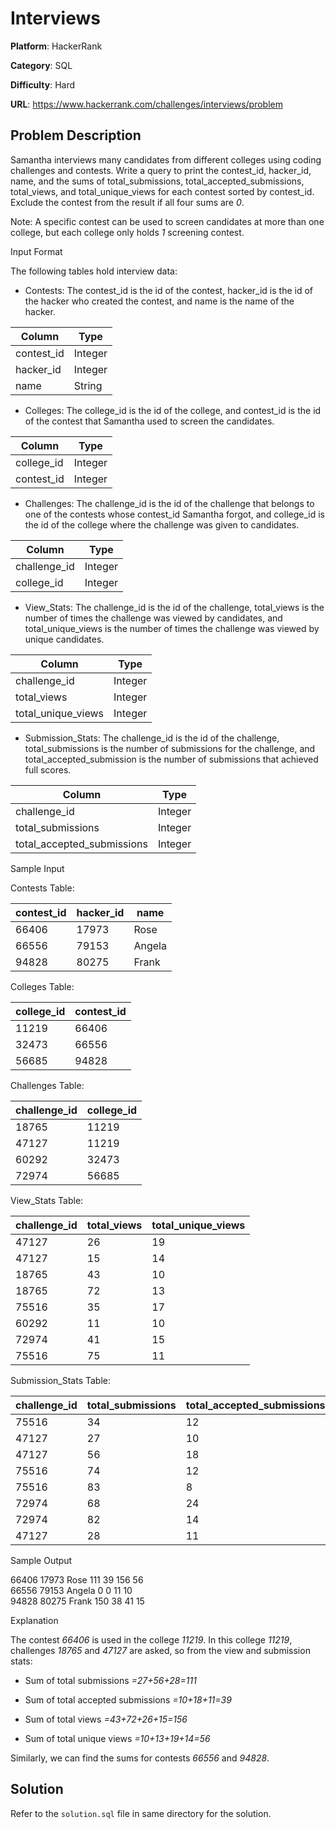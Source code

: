 # Interviews

**Platform**: HackerRank

**Category**: SQL

**Difficulty**: Hard

**URL**: https://www.hackerrank.com/challenges/interviews/problem

## Problem Description

Samantha interviews many candidates from different colleges using coding challenges and contests. Write a query to print the contest_id, hacker_id, name, and the sums of total_submissions, total_accepted_submissions, total_views, and total_unique_views for each contest sorted by contest_id. Exclude the contest from the result if all four sums are *0*.

Note: A specific contest can be used to screen candidates at more than one college, but each college only holds *1* screening contest.

Input Format

The following tables hold interview data:

* Contests: The contest_id is the id of the contest, hacker_id is the id of the hacker who created the contest, and name is the name of the hacker.

| Column | Type |
|-|-|
| contest_id | Integer |
| hacker_id | Integer |
| name | String |

* Colleges: The college_id is the id of the college, and contest_id is the id of the contest that Samantha used to screen the candidates.

| Column | Type |
|-|-|
| college_id | Integer |
| contest_id | Integer |

* Challenges: The challenge_id is the id of the challenge that belongs to one of the contests whose contest_id Samantha forgot, and college_id is the id of the college where the challenge was given to candidates.

| Column | Type |
|-|-|
| challenge_id | Integer |
| college_id | Integer |

* View_Stats: The challenge_id is the id of the challenge, total_views is the number of times the challenge was viewed by candidates, and total_unique_views is the number of times the challenge was viewed by unique candidates.

| Column | Type |
|-|-|
| challenge_id | Integer |
| total_views | Integer |
| total_unique_views | Integer |

* Submission_Stats: The challenge_id is the id of the challenge, total_submissions is the number of submissions for the challenge, and total_accepted_submission is the number of submissions that achieved full scores.

| Column | Type |
|-|-|
| challenge_id | Integer |
| total_submissions | Integer |
| total_accepted_submissions | Integer |

Sample Input

Contests Table:

| contest_id | hacker_id | name |
|-|-|-|
| 66406 | 17973 | Rose |
| 66556 | 79153 | Angela |
| 94828 | 80275 | Frank |

Colleges Table:

| college_id | contest_id |
|-|-|
| 11219 | 66406 |
| 32473 | 66556 |
| 56685 | 94828 |

Challenges Table:

| challenge_id | college_id |
|-|-|
| 18765 | 11219 |
| 47127 | 11219 |
| 60292 | 32473 |
| 72974 | 56685 |

View_Stats Table:

| challenge_id | total_views | total_unique_views |
|-|-|-|
| 47127 | 26 | 19 |
| 47127 | 15 | 14 |
| 18765 | 43 | 10 |
| 18765 | 72 | 13 |
| 75516 | 35 | 17 |
| 60292 | 11 | 10 |
| 72974 | 41 | 15 |
| 75516 | 75 | 11 |

Submission_Stats Table:

| challenge_id | total_submissions | total_accepted_submissions |
|-|-|-|
| 75516 | 34 | 12 |
| 47127 | 27 | 10 |
| 47127 | 56 | 18 |
| 75516 | 74 | 12 |
| 75516 | 83 | 8 |
| 72974 | 68 | 24 |
| 72974 | 82 | 14 |
| 47127 | 28 | 11 |

Sample Output

66406 17973 Rose 111 39 156 56  
66556 79153 Angela 0 0 11 10  
94828 80275 Frank 150 38 41 15  

Explanation

The contest *66406* is used in the college *11219*. In this college *11219*, challenges *18765* and *47127* are asked, so from the view and submission stats:

* Sum of total submissions *=27+56+28=111*

* Sum of total accepted submissions *=10+18+11=39*

* Sum of total views *=43+72+26+15=156*

* Sum of total unique views *=10+13+19+14=56*

Similarly, we can find the sums for contests *66556* and *94828*.

## Solution

Refer to the `solution.sql` file in same directory for the solution.